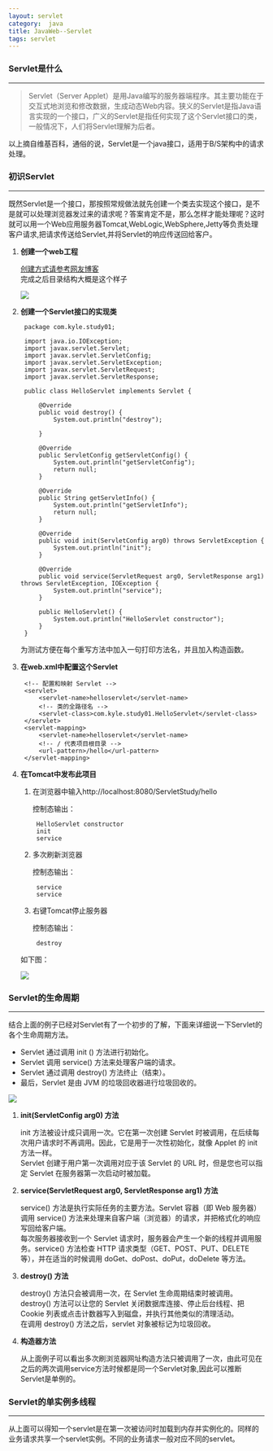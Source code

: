 ```yaml
---
layout: servlet
category:  java
title: JavaWeb--Servlet
tags: servlet
---
```

### Servlet是什么 ###
----------

> Servlet（Server Applet）是用Java编写的服务器端程序。其主要功能在于交互式地浏览和修改数据，生成动态Web内容。狭义的Servlet是指Java语言实现的一个接口，广义的Servlet是指任何实现了这个Servlet接口的类，一般情况下，人们将Servlet理解为后者。

以上摘自维基百科，通俗的说，Servlet是一个java接口，适用于B/S架构中的请求处理。

### 初识Servlet ###
----------
既然Servlet是一个接口，那按照常规做法就先创建一个类去实现这个接口，是不是就可以处理浏览器发过来的请求呢？答案肯定不是，那么怎样才能处理呢？这时就可以用一个Web应用服务器Tomcat,WebLogic,WebSphere,Jetty等负责处理客户请求,把请求传送给Servlet,并将Servlet的响应传送回给客户。

1. **创建一个web工程**

	[创建方式请参考网友博客](http://blog.csdn.net/u014079773/article/details/51397850)<br>
	完成之后目录结构大概是这个样子

	![](https://blog-1255865654.cos.ap-beijing.myqcloud.com/sevlet/servlet01.PNG)

2. **创建一个Servlet接口的实现类**

		package com.kyle.study01;
	
		import java.io.IOException;
		import javax.servlet.Servlet;
		import javax.servlet.ServletConfig;
		import javax.servlet.ServletException;
		import javax.servlet.ServletRequest;
		import javax.servlet.ServletResponse;
		
		public class HelloServlet implements Servlet {
		
			@Override
			public void destroy() {
				System.out.println("destroy");
		
			}
		
			@Override
			public ServletConfig getServletConfig() {
				System.out.println("getServletConfig");
				return null;
			}
		
			@Override
			public String getServletInfo() {
				System.out.println("getServletInfo");
				return null;
			}
		
			@Override
			public void init(ServletConfig arg0) throws ServletException {
				System.out.println("init");
			}
		
			@Override
			public void service(ServletRequest arg0, ServletResponse arg1) throws ServletException, IOException {
				System.out.println("service");
			}
		
			public HelloServlet() {
				System.out.println("HelloServlet constructor");
			}
		}

	为测试方便在每个重写方法中加入一句打印方法名，并且加入构造函数。

3. **在web.xml中配置这个Servlet**

		<!-- 配置和映射 Servlet -->
		<servlet>
			<servlet-name>helloservlet</servlet-name>
			<!-- 类的全路径名 -->
			<servlet-class>com.kyle.study01.HelloServlet</servlet-class>
		</servlet>
		<servlet-mapping>
			<servlet-name>helloservlet</servlet-name>
			<!-- / 代表项目根目录 -->
			<url-pattern>/hello</url-pattern>
		</servlet-mapping>

4. **在Tomcat中发布此项目**

	1. 在浏览器中输入http://localhost:8080/ServletStudy/hello

		控制态输出：

			HelloServlet constructor
			init
			service

	2. 多次刷新浏览器
 
		控制态输出：

			service
			service

	3. 右键Tomcat停止服务器

		控制态输出：

			destroy

	如下图：

	![](https://blog-1255865654.cos.ap-beijing.myqcloud.com/sevlet/Servlet03.PNG)


### Servlet的生命周期 ###
----------

结合上面的例子已经对Servlet有了一个初步的了解，下面来详细说一下Servlet的各个生命周期方法。

* Servlet 通过调用 init () 方法进行初始化。
* Servlet 调用 service() 方法来处理客户端的请求。
* Servlet 通过调用 destroy() 方法终止（结束）。
* 最后，Servlet 是由 JVM 的垃圾回收器进行垃圾回收的。

![](https://blog-1255865654.cos.ap-beijing.myqcloud.com/sevlet/Servlet-LifeCycle.jpg)

1. **init(ServletConfig arg0) 方法**

	init 方法被设计成只调用一次。它在第一次创建 Servlet 时被调用，在后续每次用户请求时不再调用。因此，它是用于一次性初始化，就像 Applet 的 init 方法一样。<br>
	Servlet 创建于用户第一次调用对应于该 Servlet 的 URL 时，但是您也可以指定 Servlet 在服务器第一次启动时被加载。

2. **service(ServletRequest arg0, ServletResponse arg1) 方法**

	service() 方法是执行实际任务的主要方法。Servlet 容器（即 Web 服务器）调用 service() 方法来处理来自客户端（浏览器）的请求，并把格式化的响应写回给客户端。<br>
	每次服务器接收到一个 Servlet 请求时，服务器会产生一个新的线程并调用服务。service() 方法检查 HTTP 请求类型（GET、POST、PUT、DELETE 等），并在适当的时候调用 doGet、doPost、doPut，doDelete 等方法。

3. **destroy() 方法**

	destroy() 方法只会被调用一次，在 Servlet 生命周期结束时被调用。destroy() 方法可以让您的 Servlet 关闭数据库连接、停止后台线程、把 Cookie 列表或点击计数器写入到磁盘，并执行其他类似的清理活动。<br>
	在调用 destroy() 方法之后，servlet 对象被标记为垃圾回收。

4. **构造器方法**

	从上面例子可以看出多次刷浏览器网址构造方法只被调用了一次，由此可见在之后的两次调用service方法时候都是同一个Servlet对象,因此可以推断Servlet是单例的。

### Servlet的单实例多线程 ###
----------
从上面可以得知一个servlet是在第一次被访问时加载到内存并实例化的。同样的业务请求共享一个servlet实例。不同的业务请求一般对应不同的servlet。